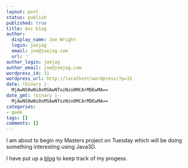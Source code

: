 ```yaml
---
layout: post
status: publish
published: true
title: msc blog
author:
  display_name: Joe Wright
  login: joejag
  email: joe@joejag.com
  url: ''
author_login: joejag
author_email: joe@joejag.com
wordpress_id: 31
wordpress_url: http://localhost/wordpress/?p=31
date: !binary |-
  MjAwNS0wNi0xMSAwNTozNzo0MCArMDEwMA==
date_gmt: !binary |-
  MjAwNS0wNi0xMSAwNTozNzo0MCArMDEwMA==
categories:
- geek
tags: []
comments: []
---
```

<p>I am about to begin my Masters project on Tuesday which will be doing something interesting using Java3D.</p>
<p>I have put up a <a href="/blog">blog</a> to keep track of my progess.</p>
